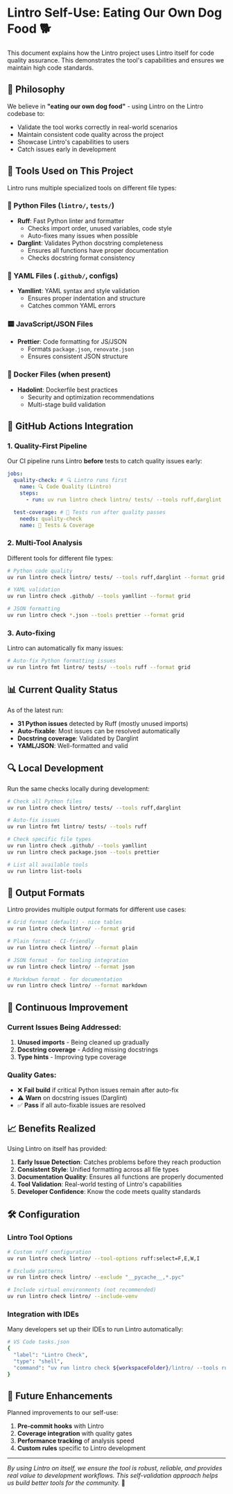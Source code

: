 # Lintro Self-Use: Eating Our Own Dog Food 🐕

This document explains how the Lintro project uses Lintro itself for code quality assurance. This demonstrates the tool's capabilities and ensures we maintain high code standards.

## 🎯 Philosophy

We believe in **"eating our own dog food"** - using Lintro on the Lintro codebase to:

- Validate the tool works correctly in real-world scenarios
- Maintain consistent code quality across the project
- Showcase Lintro's capabilities to users
- Catch issues early in development

## 🔧 Tools Used on This Project

Lintro runs multiple specialized tools on different file types:

### 🐍 Python Files (`lintro/`, `tests/`)

- **Ruff**: Fast Python linter and formatter
  - Checks import order, unused variables, code style
  - Auto-fixes many issues when possible
- **Darglint**: Validates Python docstring completeness
  - Ensures all functions have proper documentation
  - Checks docstring format consistency

### 📄 YAML Files (`.github/`, configs)

- **Yamllint**: YAML syntax and style validation
  - Ensures proper indentation and structure
  - Catches common YAML errors

### 🟨 JavaScript/JSON Files

- **Prettier**: Code formatting for JS/JSON
  - Formats `package.json`, `renovate.json`
  - Ensures consistent JSON structure

### 🐳 Docker Files (when present)

- **Hadolint**: Dockerfile best practices
  - Security and optimization recommendations
  - Multi-stage build validation

## 🚀 GitHub Actions Integration

### 1. Quality-First Pipeline

Our CI pipeline runs Lintro **before** tests to catch quality issues early:

```yaml
jobs:
  quality-check: # 🔍 Lintro runs first
    name: 🔍 Code Quality (Lintro)
    steps:
      - run: uv run lintro check lintro/ tests/ --tools ruff,darglint

  test-coverage: # 🧪 Tests run after quality passes
    needs: quality-check
    name: 🧪 Tests & Coverage
```

### 2. Multi-Tool Analysis

Different tools for different file types:

```bash
# Python code quality
uv run lintro check lintro/ tests/ --tools ruff,darglint --format grid

# YAML validation
uv run lintro check .github/ --tools yamllint --format grid

# JSON formatting
uv run lintro check *.json --tools prettier --format grid
```

### 3. Auto-fixing

Lintro can automatically fix many issues:

```bash
# Auto-fix Python formatting issues
uv run lintro fmt lintro/ tests/ --tools ruff --format grid
```

## 📊 Current Quality Status

As of the latest run:

- **31 Python issues** detected by Ruff (mostly unused imports)
- **Auto-fixable**: Most issues can be resolved automatically
- **Docstring coverage**: Validated by Darglint
- **YAML/JSON**: Well-formatted and valid

## 🔍 Local Development

Run the same checks locally during development:

```bash
# Check all Python files
uv run lintro check lintro/ tests/ --tools ruff,darglint

# Auto-fix issues
uv run lintro fmt lintro/ tests/ --tools ruff

# Check specific file types
uv run lintro check .github/ --tools yamllint
uv run lintro check package.json --tools prettier

# List all available tools
uv run lintro list-tools
```

## 🎨 Output Formats

Lintro provides multiple output formats for different use cases:

```bash
# Grid format (default) - nice tables
uv run lintro check lintro/ --format grid

# Plain format - CI-friendly
uv run lintro check lintro/ --format plain

# JSON format - for tooling integration
uv run lintro check lintro/ --format json

# Markdown format - for documentation
uv run lintro check lintro/ --format markdown
```

## 🔄 Continuous Improvement

### Current Issues Being Addressed:

1. **Unused imports** - Being cleaned up gradually
2. **Docstring coverage** - Adding missing docstrings
3. **Type hints** - Improving type coverage

### Quality Gates:

- ❌ **Fail build** if critical Python issues remain after auto-fix
- ⚠️ **Warn** on docstring issues (Darglint)
- ✅ **Pass** if all auto-fixable issues are resolved

## 📈 Benefits Realized

Using Lintro on itself has provided:

1. **Early Issue Detection**: Catches problems before they reach production
2. **Consistent Style**: Unified formatting across all file types
3. **Documentation Quality**: Ensures all functions are properly documented
4. **Tool Validation**: Real-world testing of Lintro's capabilities
5. **Developer Confidence**: Know the code meets quality standards

## 🛠️ Configuration

### Lintro Tool Options

```bash
# Custom ruff configuration
uv run lintro check lintro/ --tool-options ruff:select=F,E,W,I

# Exclude patterns
uv run lintro check lintro/ --exclude "__pycache__,*.pyc"

# Include virtual environments (not recommended)
uv run lintro check lintro/ --include-venv
```

### Integration with IDEs

Many developers set up their IDEs to run Lintro automatically:

```bash
# VS Code tasks.json
{
  "label": "Lintro Check",
  "type": "shell",
  "command": "uv run lintro check ${workspaceFolder}/lintro/ --tools ruff"
}
```

## 🎯 Future Enhancements

Planned improvements to our self-use:

1. **Pre-commit hooks** with Lintro
2. **Coverage integration** with quality gates
3. **Performance tracking** of analysis speed
4. **Custom rules** specific to Lintro development

---

_By using Lintro on itself, we ensure the tool is robust, reliable, and provides real value to development workflows. This self-validation approach helps us build better tools for the community._ 🚀
